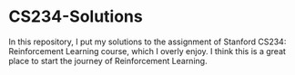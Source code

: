 # CS234-Solutions
In this repository, I put my solutions to the assignment of Stanford CS234: Reinforcement Learning course, which I overly enjoy. I think this is a great place to start the journey of Reinforcement Learning.